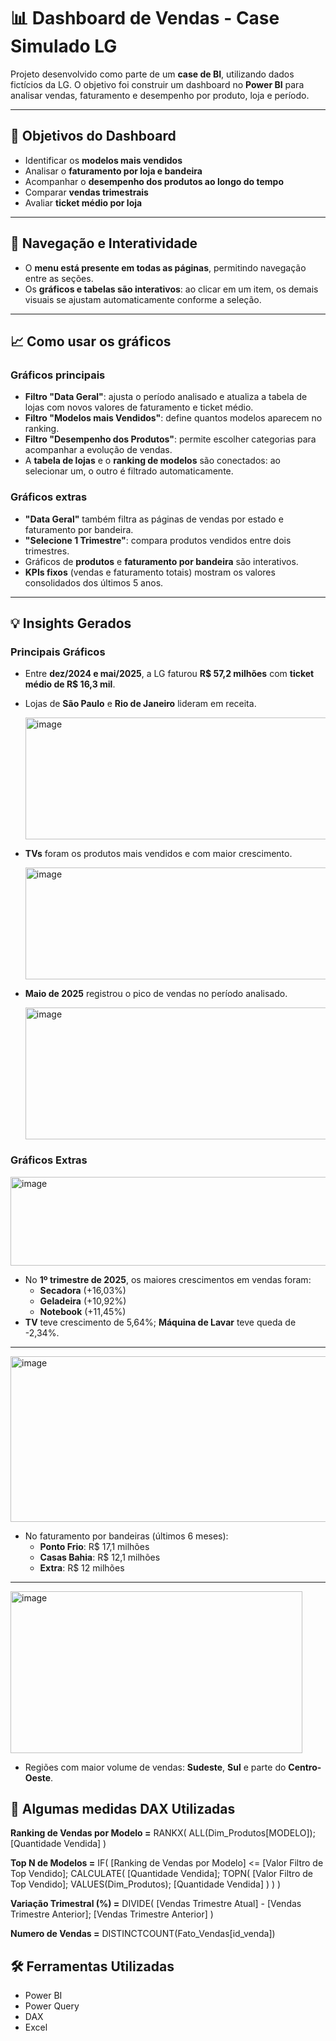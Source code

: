# 📊 Dashboard de Vendas - Case Simulado LG

Projeto desenvolvido como parte de um **case de BI**, utilizando dados fictícios da LG. O objetivo foi construir um dashboard no **Power BI** para analisar vendas, faturamento e desempenho por produto, loja e período.

---

## 🎯 Objetivos do Dashboard

- Identificar os **modelos mais vendidos**
- Analisar o **faturamento por loja e bandeira**
- Acompanhar o **desempenho dos produtos ao longo do tempo**
- Comparar **vendas trimestrais**
- Avaliar **ticket médio por loja**

---

## 🧭 Navegação e Interatividade

- O **menu está presente em todas as páginas**, permitindo navegação entre as seções.
- Os **gráficos e tabelas são interativos**: ao clicar em um item, os demais visuais se ajustam automaticamente conforme a seleção.

---

## 📈 Como usar os gráficos

### Gráficos principais
- **Filtro "Data Geral"**: ajusta o período analisado e atualiza a tabela de lojas com novos valores de faturamento e ticket médio.
- **Filtro "Modelos mais Vendidos"**: define quantos modelos aparecem no ranking.
- **Filtro "Desempenho dos Produtos"**: permite escolher categorias para acompanhar a evolução de vendas.
- A **tabela de lojas** e o **ranking de modelos** são conectados: ao selecionar um, o outro é filtrado automaticamente.

### Gráficos extras
- **"Data Geral"** também filtra as páginas de vendas por estado e faturamento por bandeira.
- **"Selecione 1 Trimestre"**: compara produtos vendidos entre dois trimestres.
- Gráficos de **produtos** e **faturamento por bandeira** são interativos.
- **KPIs fixos** (vendas e faturamento totais) mostram os valores consolidados dos últimos 5 anos.

---

## 💡 Insights Gerados

### Principais Gráficos
- Entre **dez/2024 e mai/2025**, a LG faturou **R$ 57,2 milhões** com **ticket médio de R$ 16,3 mil**.
- Lojas de **São Paulo** e **Rio de Janeiro** lideram em receita.

  <img width="732" height="195" alt="image" src="https://github.com/user-attachments/assets/e81cfc7c-1319-4677-a916-c266b663d5df" />


- **TVs** foram os produtos mais vendidos e com maior crescimento.
  
  <img width="731" height="179" alt="image" src="https://github.com/user-attachments/assets/5fef511e-189c-408f-881c-705ad2630525" />

- **Maio de 2025** registrou o pico de vendas no período analisado.

  <img width="749" height="211" alt="image" src="https://github.com/user-attachments/assets/f28fbd5e-9b0e-43f0-8332-3e8e73008564" />


### Gráficos Extras

<img width="626" height="142" alt="image" src="https://github.com/user-attachments/assets/ee2958fe-4964-455f-8872-a4b85e42ce99" />


- No **1º trimestre de 2025**, os maiores crescimentos em vendas foram:
  - **Secadora** (+16,03%)
  - **Geladeira** (+10,92%)
  - **Notebook** (+11,45%)
- **TV** teve crescimento de 5,64%; **Máquina de Lavar** teve queda de -2,34%.

---

  <img width="659" height="265" alt="image" src="https://github.com/user-attachments/assets/06face12-cd25-42e9-999e-79323794df94" />

- No faturamento por bandeiras (últimos 6 meses):
  - **Ponto Frio**: R$ 17,1 milhões
  - **Casas Bahia**: R$ 12,1 milhões
  - **Extra**: R$ 12 milhões
 
---
<img width="467" height="259" alt="image" src="https://github.com/user-attachments/assets/a00932c9-9a14-438b-9bef-125655e304e9" />
    
- Regiões com maior volume de vendas: **Sudeste**, **Sul** e parte do **Centro-Oeste**.

## 📐 Algumas medidas DAX Utilizadas


**Ranking de Vendas por Modelo =** 
RANKX(
    ALL(Dim_Produtos[MODELO]);
    [Quantidade Vendida]
)




**Top N de Modelos =** 
IF(
    [Ranking de Vendas por Modelo] <= [Valor Filtro de Top Vendido];
    CALCULATE(
        [Quantidade Vendida];
        TOPN(
            [Valor Filtro de Top Vendido];
            VALUES(Dim_Produtos);
            [Quantidade Vendida]
        )
    )
)


**Variação Trimestral (%) =** 
DIVIDE(
    [Vendas Trimestre Atual] - [Vendas Trimestre Anterior];
    [Vendas Trimestre Anterior]
)


**Numero de Vendas =** 
DISTINCTCOUNT(Fato_Vendas[id_venda])

## 🛠️ Ferramentas Utilizadas

- Power BI  
- Power Query  
- DAX  
- Excel


